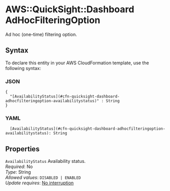 # AWS::QuickSight::Dashboard AdHocFilteringOption<a name="aws-properties-quicksight-dashboard-adhocfilteringoption"></a>

Ad hoc \(one\-time\) filtering option\.

## Syntax<a name="aws-properties-quicksight-dashboard-adhocfilteringoption-syntax"></a>

To declare this entity in your AWS CloudFormation template, use the following syntax:

### JSON<a name="aws-properties-quicksight-dashboard-adhocfilteringoption-syntax.json"></a>

```
{
  "[AvailabilityStatus](#cfn-quicksight-dashboard-adhocfilteringoption-availabilitystatus)" : String
}
```

### YAML<a name="aws-properties-quicksight-dashboard-adhocfilteringoption-syntax.yaml"></a>

```
  [AvailabilityStatus](#cfn-quicksight-dashboard-adhocfilteringoption-availabilitystatus): String
```

## Properties<a name="aws-properties-quicksight-dashboard-adhocfilteringoption-properties"></a>

`AvailabilityStatus`  <a name="cfn-quicksight-dashboard-adhocfilteringoption-availabilitystatus"></a>
Availability status\.  
*Required*: No  
*Type*: String  
*Allowed values*: `DISABLED | ENABLED`  
*Update requires*: [No interruption](https://docs.aws.amazon.com/AWSCloudFormation/latest/UserGuide/using-cfn-updating-stacks-update-behaviors.html#update-no-interrupt)